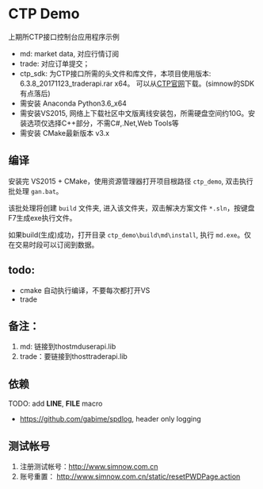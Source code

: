 # CTP Demo
上期所CTP接口控制台应用程序示例

* md: market data, 对应行情订阅
* trade: 对应订单提交；
* ctp_sdk: 为CTP接口所需的头文件和库文件，本项目使用版本: 6.3.8_20171123_traderapi.rar x64。
可以从[CTP官网](http://www.sfit.com.cn/5_2_DocumentDown.htm)下载。(simnow的SDK有点落后)
* 需安装 Anaconda Python3.6_x64
* 需安装VS2015, 网络上下载社区中文版离线安装包，所需硬盘空间约10G。安装选项仅选择C++部分，不需C#,.Net,Web Tools等
* 需安装 CMake最新版本 v3.x


## 编译
安装完 VS2015 + CMake，使用资源管理器打开项目根路径 `ctp_demo`, 双击执行批处理 `gan.bat`。

该批处理将创建 `build` 文件夹, 进入该文件夹，双击解决方案文件 `*.sln`，按键盘F7生成exe执行文件。

如果build(生成)成功，打开目录 `ctp_demo\build\md\install`, 执行 `md.exe`。仅在交易时段可以订阅到数据。

## todo:
* cmake 自动执行编译，不要每次都打开VS
* trade

## 备注：
1. md: 链接到thostmduserapi.lib
1. trade：要链接到thosttraderapi.lib

## 依赖

TODO: add __LINE__, __FILE__ macro
* https://github.com/gabime/spdlog, header only logging

## 测试帐号
1. 注册测试帐号：http://www.simnow.com.cn
1. 账号重置： http://www.simnow.com.cn/static/resetPWDPage.action







